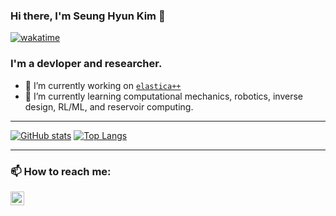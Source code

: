 ### Hi there, I'm Seung Hyun Kim 👋

<!--
Wakatime: Supported styles are default, plastic, flat, flat-square, for-the-badge, and social.
-->

[![wakatime](https://wakatime.com/badge/user/7510e6c6-66ea-48a3-961b-e56cf50d5871.svg?style=flat)](https://wakatime.com/@7510e6c6-66ea-48a3-961b-e56cf50d5871)

### I'm a devloper and researcher.
- 🔭 I’m currently working on [`elastica++`](https://www.cosseratrods.org/)
- 🌱 I’m currently learning computational mechanics, robotics, inverse design, RL/ML, and reservoir computing.

---

[![GitHub stats](https://github-readme-stats.vercel.app/api?username=skim0119&count_private=true&show_icons=true&theme=dark)](https://github.com/skim0119/github-readme-stats)
[![Top Langs](https://github-readme-stats.vercel.app/api/top-langs/?username=skim0119&count_private=true&theme=dark&layout=compact)](https://github.com/skim0119/github-readme-stats)

---

### 📫 How to reach me: 

[<img align="left" alt="skim0119 | LinkedIn" width="22px" src="https://cdn.jsdelivr.net/npm/simple-icons@v3/icons/linkedin.svg" />][linkedin]
 

[linkedin]: https://www.linkedin.com/in/seung-hyun-kim-6118a3157

<!--
**skim0119/skim0119** is a ✨ _special_ ✨ repository because its `README.md` (this file) appears on your GitHub profile.

- 👯 I’m looking to collaborate on ...
- 🤔 I’m looking for help with ...
- 💬 Ask me about ...
- 😄 Pronouns: ...
- ⚡ Fun fact: ...
-->
